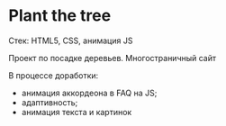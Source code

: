# Plant the tree

Стек: HTML5, CSS, анимация JS

Проект по посадке деревьев. Многостраничный сайт

В процессе доработки:
 - анимация аккордеона в FAQ на JS;
 - адаптивность;
 - анимация текста и картинок

